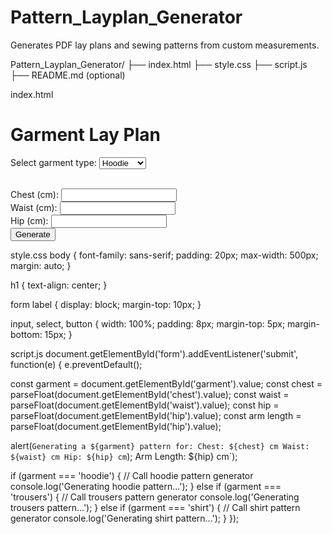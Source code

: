 # Pattern_Layplan_Generator
Generates PDF lay plans and sewing patterns from custom measurements.

Pattern_Layplan_Generator/
├── index.html
├── style.css
├── script.js
├── README.md (optional)

index.html
<!DOCTYPE html>
<html>
<head>
  <title>Lay Plan Generator</title>
  <link rel="stylesheet" href="style.css">
</head>
<body>
  <h1>Garment Lay Plan</h1>
  <form id="form">
  <label for="garment">Select garment type:</label>
  <select id="garment" name="garment">
    <option value="hoodie">Hoodie</option>
    <option value="trousers">Trousers</option>
    <option value="shirt">Shirt</option>
  </select>
  <br><br>

  <label>Chest (cm):</label>
  <input type="number" id="chest"><br>
  <label>Waist (cm):</label>
  <input type="number" id="waist"><br>
  <label>Hip (cm):</label>
  <input type="number" id="hip"><br>
  <button>Generate</button>
</form>

  <script src="script.js"></script>
</body>
</html>

style.css
body {
  font-family: sans-serif;
  padding: 20px;
  max-width: 500px;
  margin: auto;
}

h1 {
  text-align: center;
}

form label {
  display: block;
  margin-top: 10px;
}

input, select, button {
  width: 100%;
  padding: 8px;
  margin-top: 5px;
  margin-bottom: 15px;
}

script.js
document.getElementById('form').addEventListener('submit', function(e) {
  e.preventDefault();

  const garment = document.getElementById('garment').value;
  const chest = parseFloat(document.getElementById('chest').value);
  const waist = parseFloat(document.getElementById('waist').value);
  const hip = parseFloat(document.getElementById('hip').value);
  const arm length = parseFloat(document.getElementById('hip').value);

  alert(`Generating a ${garment} pattern for:
Chest: ${chest} cm
Waist: ${waist} cm
Hip: ${hip} cm`);
Arm Length: ${hip} cm`);

  if (garment === 'hoodie') {
    // Call hoodie pattern generator
    console.log('Generating hoodie pattern...');
  } else if (garment === 'trousers') {
    // Call trousers pattern generator
    console.log('Generating trousers pattern...');
  } else if (garment === 'shirt') {
    // Call shirt pattern generator
    console.log('Generating shirt pattern...');
  }
});
